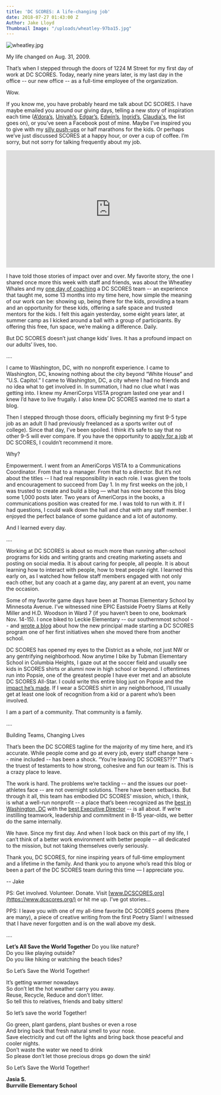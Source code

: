 ```yaml
---
title: 'DC SCORES: A life-changing job'
date: 2018-07-27 01:43:00 Z
Author: Jake Lloyd
Thumbnail Image: "/uploads/wheatley-97ba15.jpg"
---
```


![wheatley.jpg](/uploads/wheatley.jpg)

My life changed on Aug. 31, 2009.

That’s when I stepped through the doors of 1224 M Street for my first day of work at DC SCORES. Today, nearly nine years later, is my last day in the office -- our new office -- as a full-time employee of the organization.

Wow.


If you know me, you have probably heard me talk about DC SCORES. I have maybe emailed you around our giving days, telling a new story of inspiration each time ([A’dora’s](https://www.dcscores.org/blog/2017/08/alumna-adora-willis-rediscovers-the-power-of-poetry), [Uniyah’s](https://www.youtube.com/watch?v=eD4SddZUzyw&feature=youtu.be), [Edgar’s](https://www.youtube.com/watch?v=lbWwbyONtn4), [Edwin’s](http://dcscores.blogspot.com/2016/07/alumni-profile-edwin-blossoms-into.html), [Ingrid’s](http://dcscores.blogspot.com/2015/07/alumni-profile-ingrid-melendez.html), [Claudia's](http://dcscores.blogspot.com/2013/09/going-to-college-part-v-claudia-merlos.html), the list goes on), or you’ve seen a Facebook post of mine. Maybe I’ve inspired you to give with my [silly push-ups](https://www.youtube.com/watch?v=7QnZgmr49tg) or half marathons for the kids. Or perhaps we’ve just discussed SCORES at a happy hour, or over a cup of coffee. I’m sorry, but not sorry for talking frequently about my job.

<iframe width="560" height="315" src="https://www.youtube.com/embed/eD4SddZUzyw" frameborder="0" allow="autoplay; encrypted-media" allowfullscreen></iframe>

I have told those stories of impact over and over. My favorite story, the one I shared once more this week with staff and friends, was about the Wheatley Whales and my [one day of coaching](http://dcscores.blogspot.com/2010/10/dc-scores-fall-frenzy-from-coachs-eyes.html) a DC SCORES team -- an experience that taught me, some 13 months into my time here, how simple the meaning of our work can be: showing up, being there for the kids, providing a team and an opportunity for these kids, offering a safe space and trusted mentors for the kids. I felt this again yesterday, some eight years later, at summer camp as I kicked around a ball with a group of participants. By offering this free, fun space, we’re making a difference. Daily.

But DC SCORES doesn’t just change kids’ lives. It has a profound impact on our adults’ lives, too.

....

I came to Washington, DC, with no nonprofit experience. I came to Washington, DC, knowing nothing about the city beyond “White House” and “U.S. Capitol.” I came to Washington, DC, a city where I had no friends and no idea what to get involved in. In summation, I had no clue what I was getting into. I knew my AmeriCorps VISTA program lasted one year and I knew I’d have to live frugally. I also knew DC SCORES wanted me to start a blog.

Then I stepped through those doors, officially beginning my first 9-5 type job as an adult (I had previously freelanced as a sports writer out of college). Since that day, I’ve been spoiled. I think it’s safe to say that no other 9-5 will ever compare. If you have the opportunity to [apply for a job](https://www.dcscores.org/about-us/careers-and-internships/) at DC SCORES, I couldn’t recommend it more.

Why?

Empowerment. I went from an AmeriCorps VISTA to a Communications Coordinator. From that to a manager. From that to a director. But it’s not about the titles -- I had real responsibility in each role. I was given the tools and encouragement to succeed from Day 1. In my first weeks on the job, I was trusted to create and build a blog — what has now become this blog some 1,000 posts later. Two years of AmeriCorps in the books, a communications position was created for me. I was told to run with it. If I had questions, I could walk down the hall and chat with any staff member. I enjoyed the perfect balance of some guidance and a lot of autonomy.

And I learned every day.

....

Working at DC SCORES is about so much more than running after-school programs for kids and writing grants and creating marketing assets and posting on social media. It is about caring for people, all people. It is about learning how to interact with people, how to treat people right. I learned this early on, as I watched how fellow staff members engaged with not only each other, but any coach at a game day, any parent at an event, you name the occasion.

Some of my favorite game days have been at Thomas Elementary School by Minnesota Avenue. I’ve witnessed nine EPIC Eastside Poetry Slams at Kelly Miller and H.D. Woodson in Ward 7 (if you haven’t been to one, bookmark Nov. 14-15). I once biked to Leckie Elementary -- our southernmost school -- and [wrote a blog](http://dcscores.blogspot.com/2013/10/principal-atasha-james-cherishes-her.html) about how the new principal made starting a DC SCORES program one of her first initiatives when she moved there from another school.

DC SCORES has opened my eyes to the District as a whole, not just NW or any gentrifying neighborhood. Now anytime I bike by Tubman Elementary School in Columbia Heights, I gaze out at the soccer field and usually see kids in SCORES shirts or alumni now in high school or beyond. I oftentimes run into Popsie, one of the greatest people I have ever met and an absolute DC SCORES All-Star. I could write this entire blog just on Popsie and the [impact he’s made](https://www.youtube.com/watch?v=lbWwbyONtn4). If I wear a SCORES shirt in any neighborhood, I’ll usually get at least one look of recognition from a kid or a parent who’s been involved.

I am a part of a community. That community is a family.

....

Building Teams, Changing Lives

That’s been the DC SCORES tagline for the majority of my time here, and it’s accurate. While people come and go at every job, every staff change here -- mine included -- has been a shock. “You’re leaving DC SCORES???” That’s the truest of testaments to how strong, cohesive and fun our team is. This is a crazy place to leave.

The work is hard. The problems we’re tackling -- and the issues our poet-athletes face -- are not overnight solutions. There have been setbacks. But through it all, this team has embodied DC SCORES’ mission, which, I think, is what a well-run nonprofit -- a place that’s been recognized as the [best in Washington, DC](https://www.dcscores.org/blog/2017/06/awards-day-dc-scores-wins-twice-in-one-morning) with the [best Executive Director](https://www.dcscores.org/blog/2017/12/henderson-named-a-washington-business-journal-ed-of-the-year) -- is all about. If we’re instilling teamwork, leadership and commitment in 8-15 year-olds, we better do the same internally.

We have. Since my first day. And when I look back on this part of my life, I can’t think of a better work environment with better people -- all dedicated to the mission, but not taking themselves overly seriously.

Thank you, DC SCORES, for nine inspiring years of full-time employment and a lifetime in the family. And thank you to anyone who’s read this blog or been a part of the DC SCORES team during this time — I appreciate you.

-- Jake

PS: Get involved. Volunteer. Donate. Visit [www.DCSCORES.org](https://www.dcscores.org/) or hit me up. I’ve got stories…

PPS: I leave you with one of my all-time favorite DC SCORES poems (there are many), a piece of creative writing from the first Poetry Slam! I witnessed that I have never forgotten and is on the wall above my desk.

....

**Let’s All Save the World Together**
Do you like nature?  
Do you like playing outside?  
Do you like hiking or watching the beach tides?  
  
So Let’s Save the World Together!  
  
It’s getting warmer nowadays  
So don’t let the hot weather carry you away.  
Reuse, Recycle, Reduce and don’t litter.  
So tell this to relatives, friends and baby sitters!  
  
So let’s save the world Together!  
  
Go green, plant gardens, plant bushes or even a rose  
And bring back that fresh natural smell to your nose.  
Save electricity and cut off the lights and bring back   those peaceful and cooler nights.  
Don’t waste the water we need to drink  
So please don’t let those precious drops go down the sink!  
  
So Let’s Save the World Together!  
  
**Jasia S.  
Burrville Elementary School**